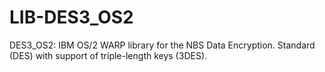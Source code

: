 LIB-DES3_OS2
============

DES3_OS2: IBM OS/2 WARP library for the NBS Data Encryption. Standard (DES) with support of triple-length keys (3DES). 
